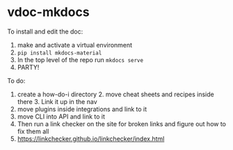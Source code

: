# vdoc-mkdocs

To install and edit the doc:

1. make and activate a virtual environment
2. `pip install mkdocs-material`
3. In the top level of the repo run `mkdocs serve`
4.  PARTY!


To do:
1. create a how-do-i directory
   2. move cheat sheets and recipes inside there
   3. Link it up in the nav
3. move plugins inside integrations and link to it
4. move CLI into API and link to it
5. Then run a link checker on the site for broken links and figure out how to fix them all
6. https://linkchecker.github.io/linkchecker/index.html